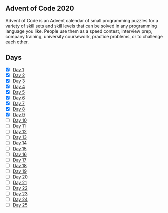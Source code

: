 ## Advent of Code 2020

Advent of Code is an Advent calendar of small programming puzzles for a variety of skill sets and skill levels that can be solved in any programming language you like. People use them as a speed contest, interview prep, company training, university coursework, practice problems, or to challenge each other.

## Days

- [x] [Day 1](https://github.com/woodRock/verbose-computing-machine/tree/main/day-1)
- [x] [Day 2](https://github.com/woodRock/verbose-computing-machine/tree/main/day-2)
- [x] [Day 3](https://github.com/woodRock/verbose-computing-machine/tree/main/day-3)
- [x] [Day 4](https://github.com/woodRock/verbose-computing-machine/tree/main/day-4)
- [x] [Day 5](https://github.com/woodRock/verbose-computing-machine/tree/main/day-5)
- [x] [Day 6](https://github.com/woodRock/verbose-computing-machine/tree/main/day-6)
- [x] [Day 7](https://github.com/woodRock/verbose-computing-machine/tree/main/day-7)
- [x] [Day 8](https://github.com/woodRock/verbose-computing-machine/tree/main/day-8)
- [x] [Day 9](https://github.com/woodRock/verbose-computing-machine/tree/main/day-9)
- [ ] [Day 10](https://github.com/woodRock/verbose-computing-machine/tree/main/day-10)
- [ ] [Day 11](https://github.com/woodRock/verbose-computing-machine/tree/main/day-11)
- [ ] [Day 12](https://github.com/woodRock/verbose-computing-machine/tree/main/day-12)
- [ ] [Day 13](https://github.com/woodRock/verbose-computing-machine/tree/main/day-13)
- [ ] [Day 14](https://github.com/woodRock/verbose-computing-machine/tree/main/day-14)
- [ ] [Day 15](https://github.com/woodRock/verbose-computing-machine/tree/main/day-15)
- [ ] [Day 16](https://github.com/woodRock/verbose-computing-machine/tree/main/day-16)
- [ ] [Day 17](https://github.com/woodRock/verbose-computing-machine/tree/main/day-17)
- [ ] [Day 18](https://github.com/woodRock/verbose-computing-machine/tree/main/day-18)
- [ ] [Day 19](https://github.com/woodRock/verbose-computing-machine/tree/main/day-19)
- [ ] [Day 20](https://github.com/woodRock/verbose-computing-machine/tree/main/day-20)
- [ ] [Day 21](https://github.com/woodRock/verbose-computing-machine/tree/main/day-21)
- [ ] [Day 22](https://github.com/woodRock/verbose-computing-machine/tree/main/day-22)
- [ ] [Day 23](https://github.com/woodRock/verbose-computing-machine/tree/main/day-23)
- [ ] [Day 24](https://github.com/woodRock/verbose-computing-machine/tree/main/day-24)
- [ ] [Day 25](https://github.com/woodRock/verbose-computing-machine/tree/main/day-25)
